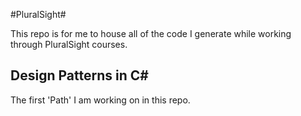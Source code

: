 #PluralSight#

This repo is for me to house all of the code I generate while working through PluralSight courses.

## Design Patterns in C# ##
The first 'Path' I am working on in this repo.